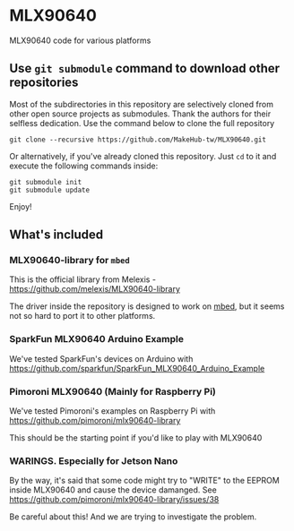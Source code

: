 # MLX90640

MLX90640 code for various platforms

## Use `git submodule` command to download other repositories

Most of the subdirectories in this repository are selectively cloned from other open source projects as submodules. Thank the authors for their selfless dedication. Use the command below to clone the full repository

    git clone --recursive https://github.com/MakeHub-tw/MLX90640.git

Or alternatively, if you've already cloned this repository. Just `cd` to it and execute the following commands inside:

    git submodule init
    git submodule update

Enjoy!

## What's included

### MLX90640-library for `mbed`

This is the official library from Melexis - https://github.com/melexis/MLX90640-library

The driver inside the repository is designed to work on [mbed](https://www.mbed.com/), but it seems not so hard to port it to other platforms. 

### SparkFun MLX90640 Arduino Example

We've tested SparkFun's devices on Arduino with https://github.com/sparkfun/SparkFun_MLX90640_Arduino_Example

### Pimoroni MLX90640 (Mainly for Raspberry Pi)

We've tested Pimoroni's examples on Raspberry Pi with https://github.com/pimoroni/mlx90640-library

This should be the starting point if you'd like to play with MLX90640

### WARINGS. Especially for Jetson Nano

By the way, it's said that some code might try to "WRITE" to the EEPROM inside MLX90640 and cause the device damanged. See https://github.com/pimoroni/mlx90640-library/issues/38

Be careful about this! And we are trying to investigate the problem.